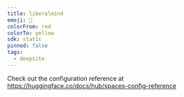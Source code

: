 ```yaml
---
title: liberalmind
emoji: 🐳
colorFrom: red
colorTo: yellow
sdk: static
pinned: false
tags:
  - deepsite
---
```


Check out the configuration reference at https://huggingface.co/docs/hub/spaces-config-reference